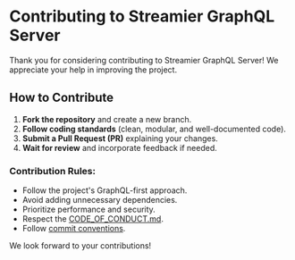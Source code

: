 # Contributing to Streamier GraphQL Server

Thank you for considering contributing to Streamier GraphQL Server! We appreciate your help in improving the project.

## How to Contribute

1. **Fork the repository** and create a new branch.
2. **Follow coding standards** (clean, modular, and well-documented code).
3. **Submit a Pull Request (PR)** explaining your changes.
4. **Wait for review** and incorporate feedback if needed.

### Contribution Rules:

- Follow the project's GraphQL-first approach.
- Avoid adding unnecessary dependencies.
- Prioritize performance and security.
- Respect the [CODE_OF_CONDUCT.md](./CODE_OF_CONDUCT.md).
- Follow [commit conventions](https://www.conventionalcommits.org).

We look forward to your contributions!
